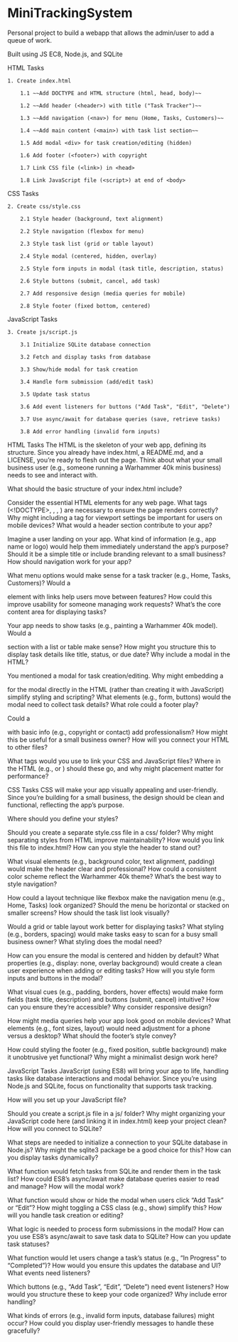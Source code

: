 # MiniTrackingSystem
Personal project to build a webapp that allows the admin/user to add a queue of work.


Built using JS EC8, Node.js, and SQLite


HTML Tasks

    1. Create index.html

        1.1 ~~Add DOCTYPE and HTML structure (html, head, body)~~

        1.2 ~~Add header (<header>) with title ("Task Tracker")~~

        1.3 ~~Add navigation (<nav>) for menu (Home, Tasks, Customers)~~

        1.4 ~~Add main content (<main>) with task list section~~

        1.5 Add modal <div> for task creation/editing (hidden)

        1.6 Add footer (<footer>) with copyright

        1.7 Link CSS file (<link>) in <head>

        1.8 Link JavaScript file (<script>) at end of <body>

CSS Tasks

    2. Create css/style.css

        2.1 Style header (background, text alignment)

        2.2 Style navigation (flexbox for menu)

        2.3 Style task list (grid or table layout)

        2.4 Style modal (centered, hidden, overlay)

        2.5 Style form inputs in modal (task title, description, status)

        2.6 Style buttons (submit, cancel, add task)

        2.7 Add responsive design (media queries for mobile)

        2.8 Style footer (fixed bottom, centered)

JavaScript Tasks

    3. Create js/script.js

        3.1 Initialize SQLite database connection

        3.2 Fetch and display tasks from database

        3.3 Show/hide modal for task creation

        3.4 Handle form submission (add/edit task)

        3.5 Update task status

        3.6 Add event listeners for buttons ("Add Task", "Edit", "Delete")

        3.7 Use async/await for database queries (save, retrieve tasks)

        3.8 Add error handling (invalid form inputs)


HTML Tasks
The HTML is the skeleton of your web app, defining its structure. Since you already have index.html, a README.md, and a LICENSE, you’re ready to flesh out the page. Think about what your small business user (e.g., someone running a Warhammer 40k minis business) needs to see and interact with.

What should the basic structure of your index.html include?

Consider the essential HTML elements for any web page. What tags (<!DOCTYPE>, <html>, <head>, <body>) are necessary to ensure the page renders correctly? Why might including a <meta> tag for viewport settings be important for users on mobile devices?
What would a header section contribute to your app?

Imagine a user landing on your app. What kind of information (e.g., app name or logo) would help them immediately understand the app’s purpose? Should it be a simple title or include branding relevant to a small business?
How should navigation work for your app?

What menu options would make sense for a task tracker (e.g., Home, Tasks, Customers)? Would a <nav> element with links help users move between features? How could this improve usability for someone managing work requests?
What’s the core content area for displaying tasks?

Your app needs to show tasks (e.g., painting a Warhammer 40k model). Would a <main> section with a list or table make sense? How might you structure this to display task details like title, status, or due date?
Why include a modal in the HTML?

You mentioned a modal for task creation/editing. Why might embedding a <div> for the modal directly in the HTML (rather than creating it with JavaScript) simplify styling and scripting? What elements (e.g., form, buttons) would the modal need to collect task details?
What role could a footer play?

Could a <footer> with basic info (e.g., copyright or contact) add professionalism? How might this be useful for a small business owner?
How will you connect your HTML to other files?

What tags would you use to link your CSS and JavaScript files? Where in the HTML (e.g., <head> or <body>) should these go, and why might placement matter for performance?

CSS Tasks
CSS will make your app visually appealing and user-friendly. Since you’re building for a small business, the design should be clean and functional, reflecting the app’s purpose.

Where should you define your styles?

Should you create a separate style.css file in a css/ folder? Why might separating styles from HTML improve maintainability? How would you link this file to index.html?
How can you style the header to stand out?

What visual elements (e.g., background color, text alignment, padding) would make the header clear and professional? How could a consistent color scheme reflect the Warhammer 40k theme?
What’s the best way to style navigation?

How could a layout technique like flexbox make the navigation menu (e.g., Home, Tasks) look organized? Should the menu be horizontal or stacked on smaller screens?
How should the task list look visually?

Would a grid or table layout work better for displaying tasks? What styling (e.g., borders, spacing) would make tasks easy to scan for a busy small business owner?
What styling does the modal need?

How can you ensure the modal is centered and hidden by default? What properties (e.g., display: none, overlay background) would create a clean user experience when adding or editing tasks?
How will you style form inputs and buttons in the modal?

What visual cues (e.g., padding, borders, hover effects) would make form fields (task title, description) and buttons (submit, cancel) intuitive? How can you ensure they’re accessible?
Why consider responsive design?

How might media queries help your app look good on mobile devices? What elements (e.g., font sizes, layout) would need adjustment for a phone versus a desktop?
What should the footer’s style convey?

How could styling the footer (e.g., fixed position, subtle background) make it unobtrusive yet functional? Why might a minimalist design work here?

JavaScript Tasks
JavaScript (using ES8) will bring your app to life, handling tasks like database interactions and modal behavior. Since you’re using Node.js and SQLite, focus on functionality that supports task tracking.

How will you set up your JavaScript file?

Should you create a script.js file in a js/ folder? Why might organizing your JavaScript code here (and linking it in index.html) keep your project clean?
How will you connect to SQLite?

What steps are needed to initialize a connection to your SQLite database in Node.js? Why might the sqlite3 package be a good choice for this?
How can you display tasks dynamically?

What function would fetch tasks from SQLite and render them in the task list? How could ES8’s async/await make database queries easier to read and manage?
How will the modal work?

What function would show or hide the modal when users click “Add Task” or “Edit”? How might toggling a CSS class (e.g., show) simplify this?
How will you handle task creation or editing?

What logic is needed to process form submissions in the modal? How can you use ES8’s async/await to save task data to SQLite?
How can you update task statuses?

What function would let users change a task’s status (e.g., “In Progress” to “Completed”)? How would you ensure this updates the database and UI?
What events need listeners?

Which buttons (e.g., “Add Task”, “Edit”, “Delete”) need event listeners? How would you structure these to keep your code organized?
Why include error handling?

What kinds of errors (e.g., invalid form inputs, database failures) might occur? How could you display user-friendly messages to handle these gracefully?


        